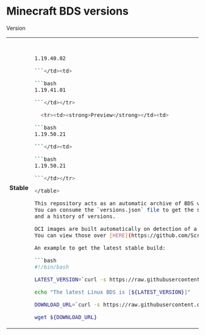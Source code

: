# Minecraft BDS versions

<table align="right">
  <tr>Version<th></th><th><strong>Linux</strong></th><th><strong>Windows</strong></th></tr>
  <tr><td><strong>Stable</strong></td><td>

```bash
1.19.40.02

```</td><td>

```bash
1.19.41.01

```</td></tr>

  <tr><td><strong>Preview</strong></td><td>

```bash
1.19.50.21

```</td><td>

```bash
1.19.50.21

```</td></tr>

</table>

This repository acts as an automatic archive of BDS versions.
You can consume the `versions.json` file to get the stable build
and a history of versions.

OCI images are built automatically on detection of a new version.
You can view those over [HERE](https://github.com/ScriptAPIOSS/BDS-OCI).

An example to get the latest stable build:

```bash
#!/bin/bash

LATEST_VERSION=`curl -s https://raw.githubusercontent.com/ScriptAPIOSS/BDS-Versions/main/versions.json | jq -r '.linux.stable'`

echo "The latest Linux BDS is [${LATEST_VERSION}]"

DOWNLOAD_URL=`curl -s https://raw.githubusercontent.com/ScriptAPIOSS/BDS-Versions/main/linux/${LATEST_VERSION}.json | jq -r '.download_url'`

wget ${DOWNLOAD_URL}
```

